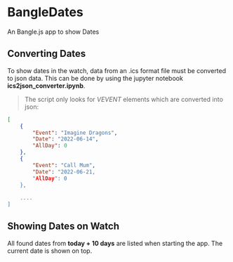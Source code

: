 # BangleDates
An Bangle.js app to show Dates

## Converting Dates

To show dates in the watch, data from an .ics format file must be converted to json data. This can be done by using the jupyter notebook **ics2json_converter.ipynb**.

> The script only looks for *VEVENT* elements which are converted into json: 

```json
[
    {
        "Event": "Imagine Dragons",
        "Date": "2022-06-14",
        "AllDay": 0
    },
    {
        "Event": "Call Mum",
        "Date": "2022-06-21,
        "AllDay": 0
    },
    
    ....
]
```


## Showing Dates on Watch

All found dates from **today + 10 days** are listed when starting the app. The current date is shown on top.
